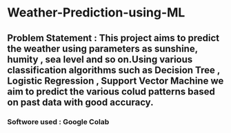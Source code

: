 # Weather-Prediction-using-ML

## Problem Statement : This project aims to predict the weather using parameters as sunshine, humity , sea level and so on.Using various classification algorithms such as Decision Tree , Logistic Regression , Support Vector Machine we aim to predict the various colud patterns based on past data with good accuracy.

### Softwore used : Google Colab
